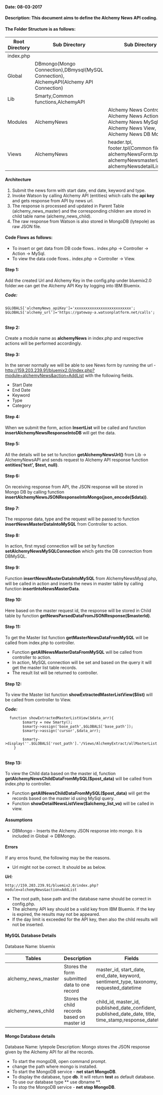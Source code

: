 #### Date: 08-03-2017
#### Description: This document aims to define the Alchemy News API coding.


#### The Folder Structure is as follows:
   
   
   Root Directory | Sub Directory | Sub Directory 
------------ | ------------- | -------------
index.php | | |
Global | DBmongo(Mongo Connection),DBmysql(MySQL Connection), AlchemyAPI(Alchemy API Connection)  | 
Lib | Smarty,Common functions,AlchemyAPI | |
Modules | AlchemyNews | Alchemy News Controller, Alchemy News Action, Alchemy News MySql, Alchemy News View, Alchemy News DB Mongo|
Views | AlchemyNews | header.tpl, footer.tpl(Common files), alchemyNewsForm.tpl, alchemyNewsmasterList.tpl, alchemyNewsdetailList.tpl|

#### Architecture

1. Submit the news form with start date, end date, keyword and type.
2. Invoke Watson by calling Alchemy API (entities) which calls the **api key** and gets response from API by news url.
3. The response is processed and updated in Parent Table (alchemy_news_master) and the corresponding children are stored in child table name (alchemy_news_child). 
4. The raw response from Watson is also stored in MongoDB (lytepole) as raw JSON file.

#### Code Flows as follows:
   * To insert or get data from DB code flows.. index.php -> Controller -> Action -> MySql.
   * To view the data code flows.. index.php -> Controller -> View.
   
 
#### Step 1:
  Add the created Url and Alchemy Key in the config.php under bluemix2.0 folder.we can get the Alchemy API Key by logging into IBM Bluemix. 
	
**_Code:_**
	
```
	
$GLOBALS['alchemyNews_apiKey']='xxxxxxxxxxxxxxxxxxxxxxxxxx';
$GLOBALS['alchemy_url']='https://gateway-a.watsonplatform.net/calls';
	
```
	
  
#### Step 2:
  Create a module name as **alchemyNews** in index.php and respective actions will be performed accordingly.
  
#### Step 3:
   In the server normally we will be able to see News form by running the url -  http://159.203.239.91/bluemix2.0/index.php?module=alchemyNews&action=AddList with the following fields.
   
- Start Date
- End Date
- Keyword
- Type
- Category
   
#### Step 4:
   When we submit the form, action **InsertList** will be called and function **insertAlchemyNewsResponseIntoDB** will get the data.
   
#### Step 5:
   All the details will be set to function **getAlchemyNewsUrl()** from Lib -> AlchemyNewsAPI  and sends request to Alchemy API response function **entities('text', $text, null)**.
   
#### Step 6:
   On receiving response from API, the JSON response will be stored in Mongo DB by calling function  **insertAlchemyNewsJSONResponseIntoMongo(json_encode($data))**.

#### Step 7:
   The response data, type and the request will be passed to function **insertNewsMasterDataIntoMySQL** from Controller to action.
   
#### Step 8:
   In action, first mysql connection will be set by function **setAlchemyNewsMySQLConnection** which gets the DB connection from DBMySQL.
 
#### Step 9:
  Function **insertNewsMasterDataIntoMySQL** from AlchemyNewsMysql.php, will be called in action and inserts the news in master table by calling function **insertIntoNewsMasterData**.
  
#### Step 10:
   Here based on the master request id, the response will be stored in Child table by function **getNewsParsedDataFromJSONResponse($masterId)**.


#### Step 11:
To get the Master list function **getMasterNewsDataFromMySQL** will be called from index.php to controller.

- Function **getAllNewsMasterDataFromMySQL** will be called from controller to action.
- In action, MySQL connection will be set and based on the query it will get the master list table records.
- The result list will be returned to controller.
   
#### Step 12:
   To view the Master list function **showExtractedMasterListView($list)** will be called from controller to View.
   
**_Code:_**

```
  function showExtractedMasterListView($data_arr){
        $smarty = new Smarty();
        $smarty->assign('base_path',$GLOBALS['base_path']);
		$smarty->assign('cursor',$data_arr);
		
	    $smarty->display(''.$GLOBALS['root_path'].'/Views/AlchemyExtract/allMasterList.tpl');
    }
    
``` 

#### Step 13:
   To view the Child data based on the master id, function **getAlchemyNewsChildDataFromMySQL($post_data)** will be called from index.php to controller.
   
   - Function **getAllNewsChildDataFromMySQL($post_data)** will get the records based on the master id using MySql query. 
   - Function **showDetailNewsListView($alchemy_list_vo)** will be called in view. 
   
#### Assumptions

- DBMongo - Inserts the Alchemy JSON response into mongo. It is included in Global -> DBMongo.

#### Errors

If any erros found, the following may be the reasons.

- Url might not be correct. It should be as below.

**_Url:_**

```
http://159.203.239.91/bluemix2.0/index.php?module=alchemyNews&action=AddList

```
- The root path, base path and the database name should be correct in config.php.
- The alchemy API key should be a valid key from IBM Bluemix. If the key is expired, the results may not be appeared.
- If the day limit is exceeded for the API key, then also the child results will not be inserted. 


#### MySQL Database Details

  
 Database Name: bluemix
 
 Tables | Description | Fields |
------------ | ------------- | ----------
alchemy_news_master | Stores the form submitted data to one record | master_id, start_date, end_date, keyword, sentiment_type, taxonomy, requested_datetime |
alchemy_news_child | Stores the child records based on master id | child_id, master_id, published_date_confident, published_date_date, title, time_stamp,response_datetime |
 
 
#### Mongo Database details
 
Database Name: lytepole
Description: Mongo stores the JSON response given by the Alchemy API for all the records.

- To start the mongoDB, open command prompt.
- change the path where mongo is installed.
- To start the MongoDB service - **net start MongoDB**.
- To display the database, type **db**. It will return **test** as default database. To use our database type ** use dbname **.
- To stop the MongoDB service - **net stop MongoDB**.
 
 



   
